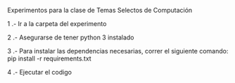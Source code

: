 Experimentos para la clase de Temas Selectos de Computación

1 .- Ir a la carpeta del experimento

2 .- Asegurarse de tener python 3 instalado

3 .- Para instalar las dependencias necesarias, correr el siguiente comando: pip install -r requirements.txt

4 .- Ejecutar el codigo
